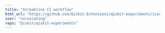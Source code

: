 ```yaml
---
title: "Streamline CI workflow"
html_url: "https://github.com/Qiskit-Extensions/qiskit-experiments/issues/1073"
user: "coruscating"
repo: "Qiskit/qiskit-experiments"
---
```



